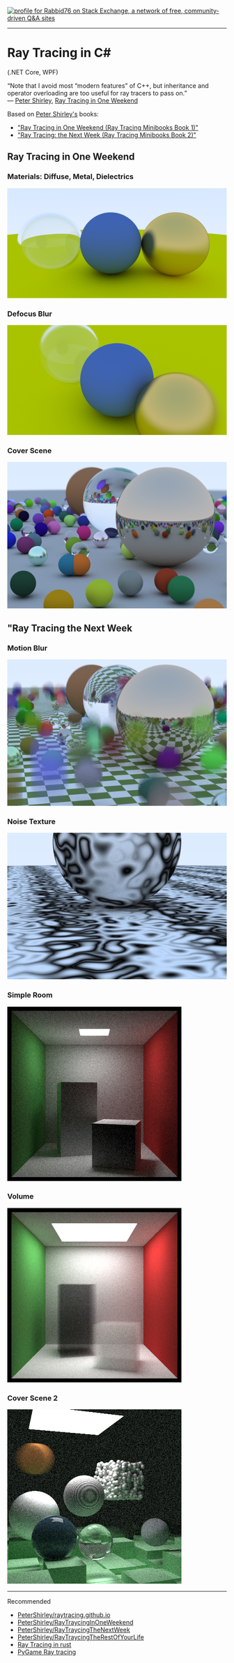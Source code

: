 <a href="https://stackexchange.com/users/7322082/rabbid76"><img src="https://stackexchange.com/users/flair/7322082.png" width="208" height="58" alt="profile for Rabbid76 on Stack Exchange, a network of free, community-driven Q&amp;A sites" title="profile for Rabbid76 on Stack Exchange, a network of free, community-driven Q&amp;A sites" /></a>

---

# Ray Tracing in C# #

(.NET Core, WPF)

“Note that I avoid most “modern features” of C++, but inheritance and operator overloading are too useful for ray tracers to pass on.”  
― [Peter Shirley](https://research.nvidia.com/person/peter-shirley), [Ray Tracing in One Weekend](https://www.goodreads.com/book/show/28794030-ray-tracing-in-one-weekend)

Based on [Peter Shirley's](https://research.nvidia.com/person/peter-shirley) books:

- ["Ray Tracing in One Weekend (Ray Tracing Minibooks Book 1)"](https://www.goodreads.com/book/show/28794030-ray-tracing-in-one-weekend)
- ["Ray Tracing: the Next Week (Ray Tracing Minibooks Book 2)"](https://www.amazon.com/Ray-Tracing-Weekend-Minibooks-Book-ebook/dp/B01B5AODD8)

## Ray Tracing in One Weekend #

### Materials: Diffuse, Metal, Dielectrics #

![materials](documentation/image/rt_1_in_one_week/3_materials.png)

### Defocus Blur #

![defocus blur](documentation/image/rt_1_in_one_week/defocus_blur.png)

### Cover Scene #

![cover scene](documentation/image/rt_1_in_one_week/cover_scene.png)

## "Ray Tracing the Next Week #

### Motion Blur #

![cover scene](documentation/image/rt_2_the_next_week/cover_scene_1_motion.png)

### Noise Texture #

![cover scene](documentation/image/rt_2_the_next_week/noise_texture_marble.png)

### Simple Room #

![simple room](documentation/image/rt_2_the_next_week/simple_room.png)

### Volume #

![volume](documentation/image/rt_2_the_next_week/volume.png)

### Cover Scene 2 #

![cover scene](documentation/image/rt_2_the_next_week/cover_scene_2.png)

---

Recommended

- [PeterShirley/raytracing.github.io](https://github.com/RayTracing/raytracing.github.io)
- [PeterShirley/RayTraycingInOneWeekend](https://github.com/RayTracing/InOneWeekend)
- [PeterShirley/RayTraycingTheNextWeek](https://github.com/RayTracing/TheNextWeek)
- [PeterShirley/RayTraycingTheRestOfYourLife](https://github.com/RayTracing/TheRestOfYourLife)
- [Ray Tracing in rust](https://github.com/Rabbid76/ray-tracing-with-rust)
- [PyGame Ray tracing](https://github.com/Rabbid76/PyGameRayTracing)
